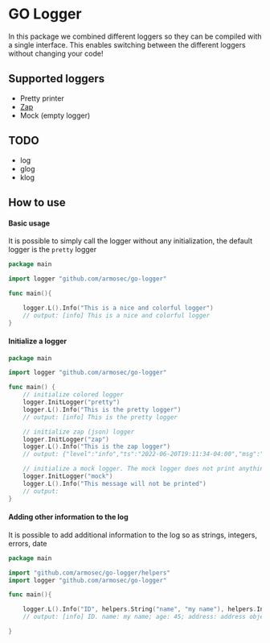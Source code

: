 # GO Logger

In this package we combined different loggers so they can be compiled with a single interface.
This enables switching between the different loggers without changing your code!

## Supported loggers
* Pretty printer
* [Zap](go.uber.org/zap)
* Mock (empty logger)

## TODO
* log
* glog
* klog

## How to use


#### Basic usage

It is possible to simply call the logger without any initialization, the default logger is the `pretty` logger

```go
package main

import logger "github.com/armosec/go-logger"

func main(){

    logger.L().Info("This is a nice and colorful logger")
	// output: [info] This is a nice and colorful logger
}
```

#### Initialize a logger
```go
package main

import logger "github.com/armosec/go-logger"

func main() {
	// initialize colored logger
	logger.InitLogger("pretty")
	logger.L().Info("This is the pretty logger")
	// output: [info] This is the pretty logger

	// initialize zap (json) logger
	logger.InitLogger("zap")
	logger.L().Info("This is the zap logger")
	// output: {"level":"info","ts":"2022-06-20T19:11:34-04:00","msg":"This is the zap logger"}

	// initialize a mock logger. The mock logger does not print anything
	logger.InitLogger("mock")
	logger.L().Info("This message will not be printed")
	// output:
}
```


#### Adding other information to the log

It is possible to add additional information to the log so as strings, integers, errors, date

```go
package main

import "github.com/armosec/go-logger/helpers"
import logger "github.com/armosec/go-logger"

func main(){

    logger.L().Info("ID", helpers.String("name", "my name"), helpers.Int("age", 45), helpers.Interface("address", "address object"))
    // output: [info] ID. name: my name; age: 45; address: address object

}
```